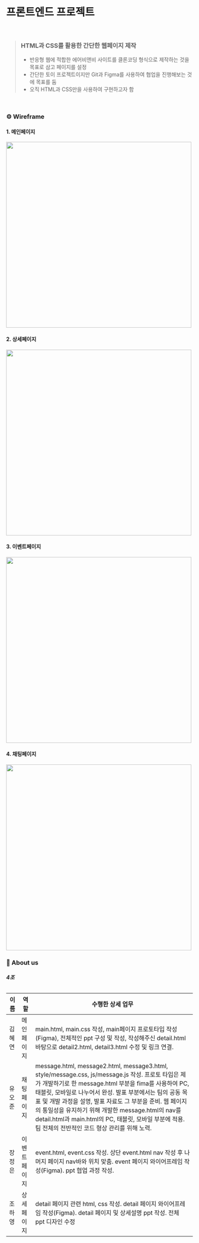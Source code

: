 # 프론트엔드 프로젝트
<br/>

>    ###  **HTML과 CSS를 활용한 간단한 웹페이지 제작**
> 
> * 반응형 웹에 적합한 에어비앤비 사이트를 클론코딩 형식으로 제작하는 것을 목표로 삼고 페이지를 설정
> * 간단한 토이 프로젝트이지만 Git과 Figma를 사용하여 협업을 진행해보는 것에 목표를 둠
> * 오직 HTML과 CSS만을 사용하여 구현하고자 함

<br/>

###  ⚙️ Wireframe
#### 1. 메인페이지
<img src="https://github.com/yoj9168/html-css-project/assets/91720344/969b0da6-a69d-4a74-a158-c6fb6d868ee6" width="500" />



#### 2. 상세페이지
<img src="https://github.com/yoj9168/html-css-project/assets/91720344/9486d380-784b-479e-ba3e-3362e4367dc8" width="500" />


  
#### 3. 이벤트페이지
<img src="https://github.com/yoj9168/html-css-project/assets/91720344/f5fb8bfb-f5c8-4a64-82c3-5b748802c42a" width="500" />


   
#### 4. 채팅페이지
<img src="https://github.com/yoj9168/html-css-project/assets/91720344/e0e4a78a-c709-4a14-9ea9-96385884238b" width="500" />

<br/>


### 👥 About us
######  **4조**
|이름|역할|수행한 상세 업무|
|----|---|------------|
|김혜연|메인페이지|main.html, main.css 작성, main페이지 프로토타입 작성(Figma), 전체적인 ppt 구성 및 작성, 작성해주신 detail.html 바탕으로 detail2.html, detail3.html 수정 및 링크 연결.
|유오준|채팅페이지|message.html, message2.html, message3.html, style/message.css, js/message.js 작성. 프로토 타입은 제가 개발하기로 한 message.html 부분을 fima를 사용하여 PC, 태블릿, 모바일로 나누어서 완성. 발표 부분에서는 팀의 공동 목표 및 개발 과정을 설명, 발표 자료도 그 부분을 준비. 웹 페이지의 통일성을 유지하기 위해 개발한 message.html의 nav를 detail.html과 main.html의 PC, 태블릿, 모바일 부분에 적용. 팀 전체의 전반적인 코드 형상 관리를 위해 노력.
|장정은|이벤트페이지|event.html, event.css 작성. 상단 event.html nav 작성 후 나머지 페이지 nav바와 위치 맞춤. event 페이지 와이어프레임 작성(Figma). ppt 협업 과정 작성.
|조하영|상세페이지|detail 페이지 관련 html, css 작성. detail 페이지 와이어프레임 작성(Figma). detail 페이지 및 상세설명 ppt 작성. 전체 ppt 디자인 수정 
